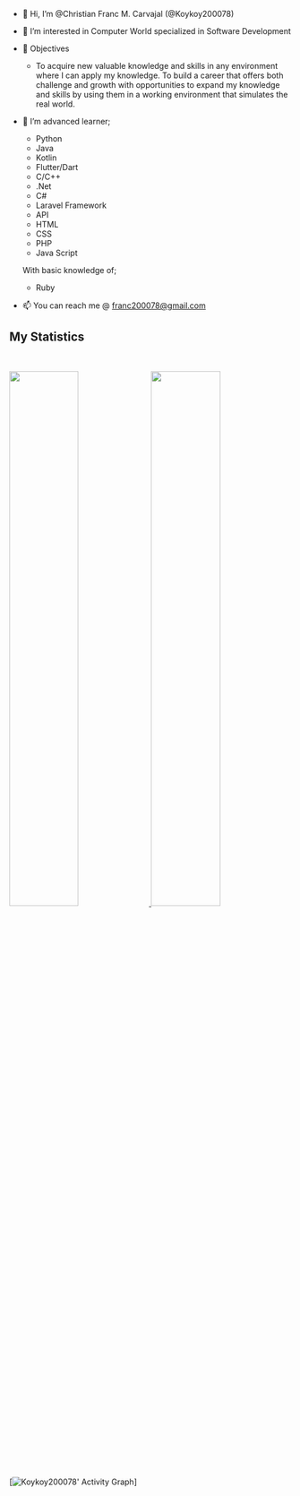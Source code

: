 - 👋 Hi, I’m @Christian Franc M. Carvajal (@Koykoy200078)
- 👀 I’m interested in Computer World specialized in Software Development
- 📑 Objectives
  - To acquire new valuable knowledge and skills in any environment where I can apply my knowledge. To build a career that offers both challenge and growth with opportunities to expand my knowledge and skills by using them in a working environment that simulates the real world.
- 🌱 I’m advanced learner;
  - Python
  - Java
  - Kotlin
  - Flutter/Dart
  - C/C++
  - .Net
  - C#
  - Laravel Framework
  - API
  - HTML
  - CSS
  - PHP
  - Java Script
  
  With basic knowledge of;
  - Ruby
  
- 📫 You can reach me @ franc200078@gmail.com

## My Statistics
<br/>
<p align="left">
  <a href="https://abhigyantrips.dev/">
  <img width="49.5%" src="[https://github-readme-stats.vercel.app/api?username=abhigyantrips&show_icons=true&theme=gruvbox&hide_border=true](https://github-readme-stats.vercel.app/api?username=Koykoy200078&show_icons=true&theme=gruvbox&hide_border=true)" />
    <img width="49.5%" src="[https://github-readme-streak-stats.herokuapp.com/?user=abhigyantrips&theme=gruvbox&hide_border=true](https://github-readme-streak-stats.herokuapp.com/?user=Koykoy200078&theme=gruvbox&hide_border=true)" />
  </a>
</p>
<br>

[![Koykoy200078' Activity Graph]([https://activity-graph.herokuapp.com/graph?username=abhigyantrips&custom_title=Abhigyan%20Trips's%20Contribution%20Graph&theme=gruvbox&bg_color=282828&hide_border=true&line=d1a01f&point=c58545](https://activity-graph.herokuapp.com/graph?username=Koykoy200078&custom_title=Koykoy200078%27s%20Contribution%20Graph&theme=gruvbox&bg_color=282828&hide_border=true&line=d1a01f&point=c58545))]
